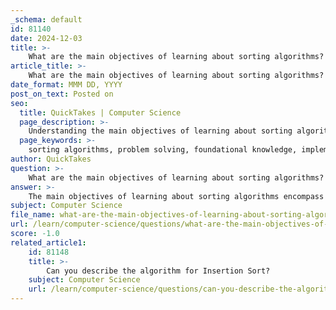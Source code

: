 ```yaml
---
_schema: default
id: 81140
date: 2024-12-03
title: >-
    What are the main objectives of learning about sorting algorithms?
article_title: >-
    What are the main objectives of learning about sorting algorithms?
date_format: MMM DD, YYYY
post_on_text: Posted on
seo:
  title: QuickTakes | Computer Science
  page_description: >-
    Understanding the main objectives of learning about sorting algorithms, including problem-solving strategies, foundational knowledge in computer science, efficiency evaluation, and practical programming skills.
  page_keywords: >-
    sorting algorithms, problem solving, foundational knowledge, implementation skills, efficiency evaluation, practical applications, algorithm design, programming techniques, continuous learning
author: QuickTakes
question: >-
    What are the main objectives of learning about sorting algorithms?
answer: >-
    The main objectives of learning about sorting algorithms encompass several key areas that are fundamental to computer science and programming. Here are the primary objectives:\n\n1. **Understanding Problem-Solving Approaches**: Sorting algorithms illustrate various creative approaches to problem-solving. By studying these algorithms, learners can apply similar techniques to tackle other computational problems.\n\n2. **Foundational Knowledge**: Sorting is a fundamental concept in data structures and algorithms. It serves as a critical first step in many algorithms that address more complex problems, making it essential for understanding the broader field of computer science.\n\n3. **Implementation Skills**: Learning about sorting algorithms enables individuals to implement a variety of well-known algorithms, such as Bubble Sort, Selection Sort, and Insertion Sort. This hands-on experience is crucial for developing programming skills.\n\n4. **Efficiency Evaluation**: Students learn to evaluate the efficiency and relative advantages of different sorting algorithms based on various input cases. This includes understanding time complexity, which is vital for optimizing performance in software applications.\n\n5. **Practical Applications**: Sorting algorithms have direct applications in numerous areas, including searching algorithms, database management, and data analysis. Understanding these algorithms helps in recognizing their importance in real-world scenarios.\n\n6. **Algorithm Design and Analysis**: The study of sorting algorithms introduces learners to key issues in algorithm design and analysis, fostering a deeper understanding of how algorithms work and how to improve them.\n\n7. **Programming Techniques**: Sorting algorithms provide a platform for practicing fundamental programming techniques, such as using selection statements, loops, methods, and arrays, which are essential skills for any programmer.\n\n8. **Continuous Learning**: The field of sorting algorithms is dynamic, with ongoing research and development of new algorithms for special-purpose applications. This encourages a mindset of continuous learning and adaptation in the rapidly evolving tech landscape.\n\nIn summary, learning about sorting algorithms is crucial for developing a comprehensive understanding of computer science, enhancing problem-solving skills, and gaining practical programming experience.
subject: Computer Science
file_name: what-are-the-main-objectives-of-learning-about-sorting-algorithms.md
url: /learn/computer-science/questions/what-are-the-main-objectives-of-learning-about-sorting-algorithms
score: -1.0
related_article1:
    id: 81148
    title: >-
        Can you describe the algorithm for Insertion Sort?
    subject: Computer Science
    url: /learn/computer-science/questions/can-you-describe-the-algorithm-for-insertion-sort
---
```


&nbsp;